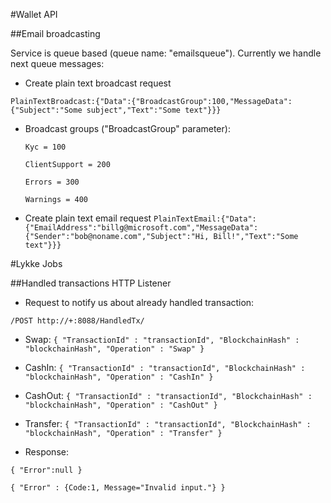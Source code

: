 #Wallet API

##Email broadcasting

Service is queue based (queue name: "emailsqueue"). Currently we handle next queue messages:

 - Create plain text broadcast request

  ```PlainTextBroadcast:{"Data":{"BroadcastGroup":100,"MessageData":{"Subject":"Some subject","Text":"Some text"}}}```

  - Broadcast groups ("BroadcastGroup" parameter):

    ```Kyc = 100```
    
       ```ClientSupport = 200```
       
       ```Errors = 300```
       
       ```Warnings = 400```

 - Create plain text email request
  ```PlainTextEmail:{"Data":{"EmailAddress":"billg@microsoft.com","MessageData":{"Sender":"bob@noname.com","Subject":"Hi, Bill!","Text":"Some text"}}}```


#Lykke Jobs

##Handled transactions HTTP Listener

 - Request to notify us about already handled transaction:

  ```/POST http://+:8088/HandledTx/```
  - Swap:
  ```{ "TransactionId" : "transactionId", "BlockchainHash" : "blockchainHash", "Operation" : "Swap" }```

  - CashIn:
  ```{ "TransactionId" : "transactionId", "BlockchainHash" : "blockchainHash", "Operation" : "CashIn" }```

  - CashOut:
  ```{ "TransactionId" : "transactionId", "BlockchainHash" : "blockchainHash", "Operation" : "CashOut" }```

  - Transfer:
  ```{ "TransactionId" : "transactionId", "BlockchainHash" : "blockchainHash", "Operation" : "Transfer" }```

 - Response:

  ```{ "Error":null }```

  ```{ "Error" : {Code:1, Message="Invalid input."} }```

